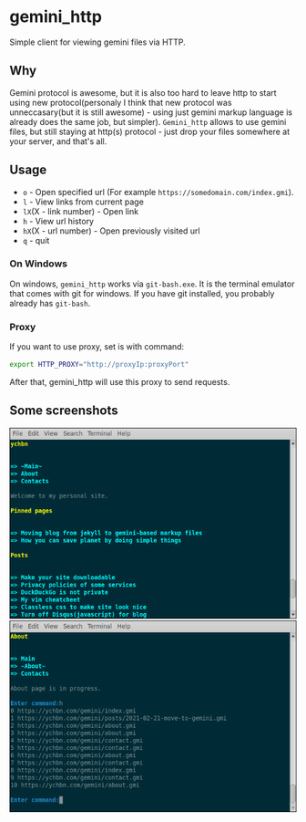 # gemini_http
Simple client for viewing gemini files via HTTP.

## Why

Gemini protocol is awesome, but it is also too hard to leave http to start using
new protocol(personaly I think that new protocol was unneccasary(but it is still awesome) -
using just gemini markup language is already does the same job, but simpler).
```Gemini_http``` allows to
use gemini files, but still staying at http(s) protocol - just drop
your files somewhere at your server, and that's all.

## Usage

* ```o``` - Open specified url (For example ```https://somedomain.com/index.gmi```).
* ```l``` - View links from current page
* ```lX```(X - link number) - Open link
* ```h``` - View url history
* ```hX```(X - url number) - Open previously visited url
* ```q``` - quit

### On Windows

On windows, ```gemini_http``` works via ```git-bash.exe```. It is the terminal emulator
that comes with git for windows. If you have git installed, you probably
already has ```git-bash```.

### Proxy

If you want to use proxy, set is with command:

```bash
export HTTP_PROXY="http://proxyIp:proxyPort"
```

After that, gemini_http will use this proxy to send requests.

## Some screenshots

![Screenshot 1](https://github.com/cyevgeniy/gemini_http/blob/master/scr1.png)
![Screenshot 2](https://github.com/cyevgeniy/gemini_http/blob/master/scr2.png)
